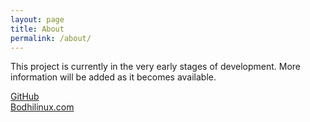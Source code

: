 ```yaml
---
layout: page
title: About
permalink: /about/
---
```


This project is currently in the very early stages of development. More information will be added as it becomes available. 

[GitHub](https://github.com/JeffHoogland/moksha)<br />
[Bodhilinux.com](http://www.bodhilinux.com)<br />


